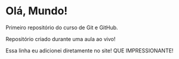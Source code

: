 # Olá, Mundo!
 Primeiro repositório do curso de Git e GitHub.

 Repositório criado durante uma aula ao vivo!

Essa linha eu adicionei diretamente no site! QUE IMPRESSIONANTE! 
